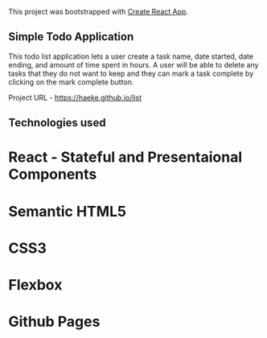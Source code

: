 This project was bootstrapped with [Create React App](https://github.com/facebook/create-react-app).

## Simple Todo Application

This todo list application lets a user create a task name, date started, date ending, and amount of time spent in hours. A user will be able to delete any tasks that they do not want to keep and they can mark a task complete by clicking on the mark complete button.

Project URL - https://haeke.github.io/list

## Technologies used

# React - Stateful and Presentaional Components

# Semantic HTML5

# CSS3

# Flexbox

# Github Pages
